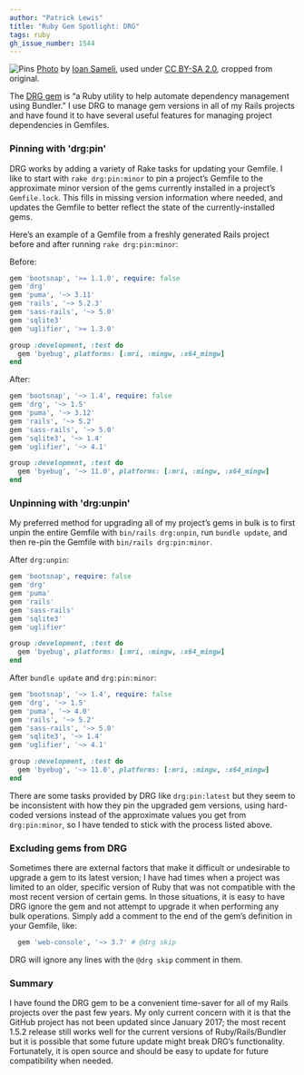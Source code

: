 ```yaml
---
author: "Patrick Lewis"
title: "Ruby Gem Spotlight: DRG"
tags: ruby
gh_issue_number: 1544
---
```


<img src="/blog/2019/07/31/ruby-gem-spotlight-drg/banner.jpg" alt="Pins" /> [Photo](https://flic.kr/p/ewr4C) by [Ioan Sameli](https://www.flickr.com/people/biwook/), used under [CC BY-SA 2.0](https://creativecommons.org/licenses/by-sa/2.0/), cropped from original.

The [DRG gem](https://github.com/ridiculous/drg) is “a Ruby utility to help automate dependency management using Bundler.” I use DRG to manage gem versions in all of my Rails projects and have found it to have several useful features for managing project dependencies in Gemfiles.

### Pinning with 'drg:pin'

DRG works by adding a variety of Rake tasks for updating your Gemfile. I like to start with `rake drg:pin:minor` to pin a project’s Gemfile to the approximate minor version of the gems currently installed in a project’s `Gemfile.lock`. This fills in missing version information where needed, and updates the Gemfile to better reflect the state of the currently-installed gems.

Here’s an example of a Gemfile from a freshly generated Rails project before and after running `rake drg:pin:minor`:

Before:

```ruby
gem 'bootsnap', '>= 1.1.0', require: false
gem 'drg'
gem 'puma', '~> 3.11'
gem 'rails', '~> 5.2.3'
gem 'sass-rails', '~> 5.0'
gem 'sqlite3'
gem 'uglifier', '>= 1.3.0'

group :development, :test do
  gem 'byebug', platforms: [:mri, :mingw, :x64_mingw]
end
```

After:

```ruby
gem 'bootsnap', '~> 1.4', require: false
gem 'drg', '~> 1.5'
gem 'puma', '~> 3.12'
gem 'rails', '~> 5.2'
gem 'sass-rails', '~> 5.0'
gem 'sqlite3', '~> 1.4'
gem 'uglifier', '~> 4.1'

group :development, :test do
  gem 'byebug', '~> 11.0', platforms: [:mri, :mingw, :x64_mingw]
end
```

### Unpinning with 'drg:unpin'

My preferred method for upgrading all of my project’s gems in bulk is to first unpin the entire Gemfile with `bin/rails drg:unpin`, run `bundle update`, and then re-pin the Gemfile with `bin/rails drg:pin:minor`.

After `drg:unpin`:

```ruby
gem 'bootsnap', require: false
gem 'drg'
gem 'puma'
gem 'rails'
gem 'sass-rails'
gem 'sqlite3'
gem 'uglifier'

group :development, :test do
  gem 'byebug', platforms: [:mri, :mingw, :x64_mingw]
end
```

After `bundle update` and `drg:pin:minor`:

```ruby
gem 'bootsnap', '~> 1.4', require: false
gem 'drg', '~> 1.5'
gem 'puma', '~> 4.0'
gem 'rails', '~> 5.2'
gem 'sass-rails', '~> 5.0'
gem 'sqlite3', '~> 1.4'
gem 'uglifier', '~> 4.1'

group :development, :test do
  gem 'byebug', '~> 11.0', platforms: [:mri, :mingw, :x64_mingw]
end
```

There are some tasks provided by DRG like `drg:pin:latest` but they seem to be inconsistent with how they pin the upgraded gem versions, using hard-coded versions instead of the approximate values you get from `drg:pin:minor`, so I have tended to stick with the process listed above.

### Excluding gems from DRG

Sometimes there are external factors that make it difficult or undesirable to upgrade a gem to its latest version; I have had times when a project was limited to an older, specific version of Ruby that was not compatible with the most recent version of certain gems. In those situations, it is easy to have DRG ignore the gem and not attempt to upgrade it when performing any bulk operations. Simply add a comment to the end of the gem’s definition in your Gemfile, like:

```ruby
  gem 'web-console', '~> 3.7' # @drg skip
```

DRG will ignore any lines with the `@drg skip` comment in them.

### Summary

I have found the DRG gem to be a convenient time-saver for all of my Rails projects over the past few years. My only current concern with it is that the GitHub project has not been updated since January 2017; the most recent 1.5.2 release still works well for the current versions of Ruby/Rails/Bundler but it is possible that some future update might break DRG’s functionality. Fortunately, it is open source and should be easy to update for future compatibility when needed.
